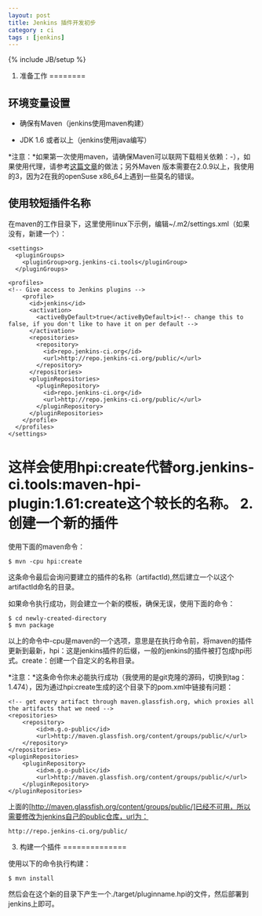 ```yaml
---
layout: post
title: Jenkins 插件开发初步
category : ci
tags : [jenkins]
---
```

{% include JB/setup %}

1. 准备工作
========

## 环境变量设置

* 确保有Maven（jenkins使用maven构建）

* JDK 1.6 或者以上（jenkins使用java编写）

*注意：*如果第一次使用maven，请确保Maven可以联网下载相关依赖：-），如果使用代理，请参考[这篇文章](http://douglarek.github.com/ci/2012/07/13/maven-proxy/)的做法；另外Maven 版本需要在2.0.9以上，我使用的3，因为2在我的openSuse x86_64上遇到一些莫名的错误。

## 使用较短插件名称

在maven的工作目录下，这里使用linux下示例，编辑~/.m2/settings.xml（如果没有，新建一个）：

    <settings>
      <pluginGroups>
        <pluginGroup>org.jenkins-ci.tools</pluginGroup>
      </pluginGroups>

    <profiles>
    <!-- Give access to Jenkins plugins -->
        <profile>
          <id>jenkins</id>
          <activation>
            <activeByDefault>true</activeByDefault>i<!-- change this to false, if you don't like to have it on per default -->
          </activation>
          <repositories>
            <repository>
              <id>repo.jenkins-ci.org</id>
              <url>http://repo.jenkins-ci.org/public/</url>
            </repository>
          </repositories>
          <pluginRepositories>
            <pluginRepository>
              <id>repo.jenkins-ci.org</id>
              <url>http://repo.jenkins-ci.org/public/</url>
            </pluginRepository>
          </pluginRepositories>
        </profile>
      </profiles>
    </settings>

这样会使用hpi:create代替org.jenkins-ci.tools:maven-hpi-plugin:1.61:create这个较长的名称。
2. 创建一个新的插件
==================

使用下面的maven命令：

    $ mvn -cpu hpi:create

这条命令最后会询问要建立的插件的名称（artifactId),然后建立一个以这个artifactId命名的目录。

如果命令执行成功，则会建立一个新的模板，确保无误，使用下面的命令：

    $ cd newly-created-directory
	$ mvn package

以上的命令中-cpu是maven的一个选项，意思是在执行命令前，将maven的插件更新到最新，hpi：这是jenkins插件的后缀，一般的jenkins的插件被打包成hpi形式。create：创建一个自定义的名称目录。

*注意：*这条命令你未必能执行成功（我使用的是git克隆的源码，切换到tag：1.474），因为通过hpi:create生成的这个目录下的pom.xml中链接有问题：

    <!-- get every artifact through maven.glassfish.org, which proxies all the artifacts that we need -->
    <repositories>
        <repository>
	        <id>m.g.o-public</id>
			<url>http://maven.glassfish.org/content/groups/public/</url>
	    </repository>
	</repositories>
	<pluginRepositories>
	    <pluginRepository>
			<id>m.g.o-public</id>
			<url>http://maven.glassfish.org/content/groups/public/</url>
	    </pluginRepository>
	</pluginRepositories>

上面的[http://maven.glassfish.org/content/groups/public/]已经不可用，所以需要修改为jenkins自己的public仓库，url为：

    http://repo.jenkins-ci.org/public/

3. 构建一个插件
==============

使用以下的命令执行构建：

    $ mvn install

然后会在这个新的目录下产生一个./target/pluginname.hpi的文件，然后部署到jenkins上即可。
